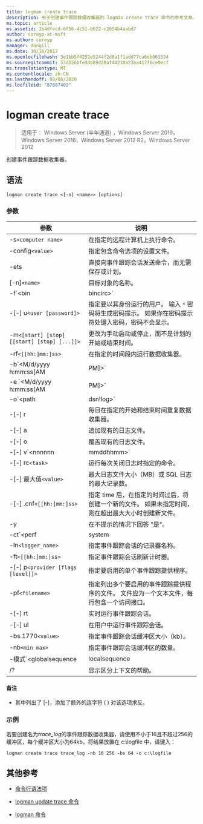 ```yaml
---
title: logman create trace
description: 用于创建事件跟踪数据收集器的 logman create trace 命令的参考文章。
ms.topic: article
ms.assetid: 1b4dfecd-6f56-4c51-b622-c2054b4aabd7
author: coreyp-at-msft
ms.author: coreyp
manager: dongill
ms.date: 10/16/2017
ms.openlocfilehash: 3e1bb5f4252e5244f2d8a1f1add77ca6db061534
ms.sourcegitcommit: 53d526bfeddb89d28af44210a23ba417f6ce0ecf
ms.translationtype: MT
ms.contentlocale: zh-CN
ms.lasthandoff: 08/06/2020
ms.locfileid: "87887402"
---
```

# <a name="logman-create-trace"></a>logman create trace

> 适用于： Windows Server (半年通道) ，Windows Server 2019，Windows Server 2016，Windows Server 2012 R2，Windows Server 2012

创建事件跟踪数据收集器。

## <a name="syntax"></a>语法

```
logman create trace <[-n] <name>> [options]
```

### <a name="parameters"></a>参数

| 参数 | 说明 |
| --------- | ----------- |
| -s`<computer name>` | 在指定的远程计算机上执行命令。 |
| -config`<value>` | 指定包含命令选项的设置文件。 |
| -ets | 直接向事件跟踪会话发送命令，而无需保存或计划。 |
| [-n]`<name>` | 目标对象的名称。 |
| -f`<bin|bincirc>` | 指定数据收集器的日志格式。 |
| -[-] u`<user [password]>` | 指定要以其身份运行的用户。 输入 `*` 密码将生成密码提示。 如果你在密码提示符处键入密码，密码不会显示。 |
| -m`<[start] [stop] [[start] [stop] [...]]>` | 更改为手动启动或停止，而不是计划的开始或结束时间。 |
| -rf`<[[hh:]mm:]ss>` | 在指定的时间段内运行数据收集器。 |
| -b`<M/d/yyyy h:mm:ss[AM|PM]>` | 开始在指定时间收集数据。 |
| -e `<M/d/yyyy h:mm:ss[AM|PM]>` | 结束在指定时间收集的数据。 |
| -o`<path|dsn!log>` | 指定 SQL 数据库中的输出日志文件或 DSN 和日志集名称。 |
| -[-] r | 每日在指定的开始和结束时间重复数据收集器。 |
| -[-] a | 追加现有的日志文件。 |
| -[-] o | 覆盖现有的日志文件。 |
| -[-] v`<nnnnnn|mmddhhmm>` | 将文件版本信息附加到日志文件名称的末尾。 |
| -[-] rc`<task>` | 运行每次关闭日志时指定的命令。 |
| -[-] 最大值`<value>` | 最大日志文件大小（MB）或 SQL 日志的最大记录数。 |
| -[-] .cnf`<[[hh:]mm:]ss>` | 指定 time 后，在指定的时间过后，将创建一个新的文件。 如果未指定时间，则在超出最大大小时创建新文件。 |
| -y | 在不提示的情况下回答 "是"。 |
| -ct`<perf|system|cycle>` | 指定事件跟踪会话时钟类型。 |
| -ln`<logger_name>` | 指定事件跟踪会话的记录器名称。 |
| -ft`<[[hh:]mm:]ss>` | 指定事件跟踪会话刷新计时器。 |
| -[-] p`<provider [flags [level]]>` | 指定要启用的单个事件跟踪提供程序。 |
| -pf`<filename>` | 指定列出多个要启用的事件跟踪提供程序的文件。 文件应为一个文本文件，每行包含一个访问接口。 |
| -[-] rt | 实时运行事件跟踪会话。 |
| -[-] ul | 在用户中运行事件跟踪会话。 |
| -bs.1770`<value>` | 指定事件跟踪会话缓冲区大小（kb）。 |
| -nb`<min max>` | 指定事件跟踪会话缓冲区的数量。 |
| -模式`<globalsequence|localsequence|pagedmemory>` | 指定事件跟踪会话记录器模式，其中包括：<ul><li>**Globalsequence** -指定事件跟踪器将序列号添加到它接收的每个事件，而不考虑哪个跟踪会话收到了该事件。</li><li>**Localsequence** -指定事件跟踪器为在特定跟踪会话中接收的事件添加序列号。 使用此选项时，重复的序列号可以在所有会话中存在，但在每个跟踪会话中是唯一的。</li><li>**Pagedmemory** -指定事件跟踪器使用分页内存而不是默认的非分页内存池来实现其内部缓冲区分配。</li></ul> |
| /? | 显示区分上下文的帮助。 |

#### <a name="remarks"></a>备注

- 其中列出了 [-]，添加了额外的连字符 ( ) 对该选项求反。

### <a name="examples"></a>示例

若要创建名为*trace_log*的事件跟踪数据收集器，请使用不小于16且不超过256的缓冲区，每个缓冲区大小为64kb，将结果放置在 c:\logfile 中，请键入：

```
logman create trace trace_log -nb 16 256 -bs 64 -o c:\logfile
```

## <a name="additional-references"></a>其他参考

- [命令行语法项](command-line-syntax-key.md)

- [logman update trace 命令](logman-update-trace.md)

- [logman 命令](logman.md)
